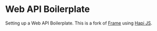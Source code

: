 # Web API Boilerplate 

Setting up a Web API Boilerplate.
This is a fork of [Frame](https://github.com/jedireza/frame) using [Hapi JS](https://github.com/hapijs/hapi).
